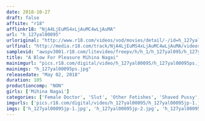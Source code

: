 ```yaml
---
date: 2018-10-27
draft: false
affsite: "r18"
afflinkr18: "NjA4LjEuMS4xLjAuMC4wLjAuMA"
url: "h_127yal00095"
urloriginal: "http://www.r18.com/videos/vod/movies/detail/-/id=h_127yal00095"
urlfinal: "http://media.r18.com/track/NjA4LjEuMS4xLjAuMC4wLjAuMA/videos/vod/movies/detail/-/id=h_127yal00095"
samplevid: "awspv3001.r18.com/litevideo/freepv/h/h_1/h_127yal095/h_127yal095_dmb_w.mp4"
title: "A Blow For Pleasure Mihina Nagai"
mainimgurl: "pics.r18.com/digital/video/h_127yal00095/h_127yal00095ps.jpg"
mainimgs: "h_127yal00095ps.jpg"
releasedate: "May 02, 2018"
duration: 105
productioncomp: "NON"
girls: ['Mihina Nagai']
categories: ['Female Doctor', 'Slut', 'Other Fetishes', 'Shaved Pussy', 'Featured Actress', 'Creampie', 'Hi-Def']
imgurls: ['pics.r18.com/digital/video/h_127yal00095/h_127yal00095jp-1.jpg', 'pics.r18.com/digital/video/h_127yal00095/h_127yal00095jp-2.jpg', 'pics.r18.com/digital/video/h_127yal00095/h_127yal00095jp-3.jpg', 'pics.r18.com/digital/video/h_127yal00095/h_127yal00095jp-4.jpg', 'pics.r18.com/digital/video/h_127yal00095/h_127yal00095jp-5.jpg', 'pics.r18.com/digital/video/h_127yal00095/h_127yal00095jp-6.jpg', 'pics.r18.com/digital/video/h_127yal00095/h_127yal00095jp-7.jpg', 'pics.r18.com/digital/video/h_127yal00095/h_127yal00095jp-8.jpg', 'pics.r18.com/digital/video/h_127yal00095/h_127yal00095jp-9.jpg', 'pics.r18.com/digital/video/h_127yal00095/h_127yal00095jp-10.jpg', 'pics.r18.com/digital/video/h_127yal00095/h_127yal00095jp-11.jpg', 'pics.r18.com/digital/video/h_127yal00095/h_127yal00095jp-12.jpg', 'pics.r18.com/digital/video/h_127yal00095/h_127yal00095jp-13.jpg', 'pics.r18.com/digital/video/h_127yal00095/h_127yal00095jp-14.jpg', 'pics.r18.com/digital/video/h_127yal00095/h_127yal00095jp-15.jpg', 'pics.r18.com/digital/video/h_127yal00095/h_127yal00095jp-16.jpg', 'pics.r18.com/digital/video/h_127yal00095/h_127yal00095jp-17.jpg', 'pics.r18.com/digital/video/h_127yal00095/h_127yal00095jp-18.jpg', 'pics.r18.com/digital/video/h_127yal00095/h_127yal00095jp-19.jpg', 'pics.r18.com/digital/video/h_127yal00095/h_127yal00095jp-20.jpg']
imgs: ['h_127yal00095jp-1.jpg', 'h_127yal00095jp-2.jpg', 'h_127yal00095jp-3.jpg', 'h_127yal00095jp-4.jpg', 'h_127yal00095jp-5.jpg', 'h_127yal00095jp-6.jpg', 'h_127yal00095jp-7.jpg', 'h_127yal00095jp-8.jpg', 'h_127yal00095jp-9.jpg', 'h_127yal00095jp-10.jpg', 'h_127yal00095jp-11.jpg', 'h_127yal00095jp-12.jpg', 'h_127yal00095jp-13.jpg', 'h_127yal00095jp-14.jpg', 'h_127yal00095jp-15.jpg', 'h_127yal00095jp-16.jpg', 'h_127yal00095jp-17.jpg', 'h_127yal00095jp-18.jpg', 'h_127yal00095jp-19.jpg', 'h_127yal00095jp-20.jpg']
---
```

